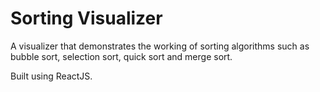 # Sorting Visualizer

A visualizer that demonstrates the working of sorting algorithms such as bubble sort, selection sort, quick sort and merge sort.

Built using ReactJS.
